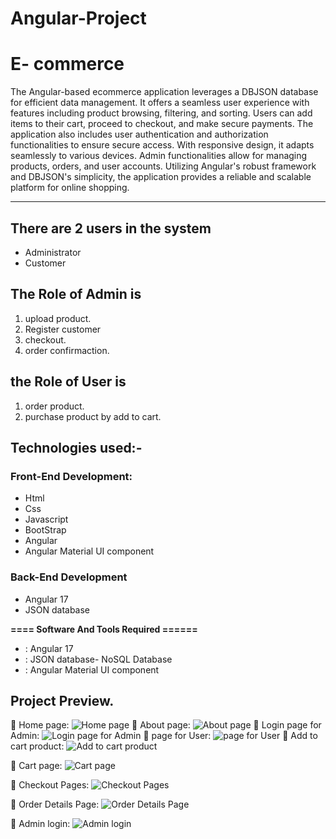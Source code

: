 # Angular-Project
# E- commerce


The Angular-based ecommerce application leverages a DBJSON database for efficient data management. It offers a seamless user experience with features including product browsing, filtering, and sorting. Users can add items to their cart, proceed to checkout, and make secure payments. The application also includes user authentication and authorization functionalities to ensure secure access. With responsive design, it adapts seamlessly to various devices. Admin functionalities allow for managing products, orders, and user accounts. Utilizing Angular's robust framework and DBJSON's simplicity, the application provides a reliable and scalable platform for online shopping.
-----------------   ---------------------------------------------
## There are 2 users in the system

- Administrator
- Customer

## The Role of Admin is
1. upload product.
2. Register customer
3. checkout.
4. order confirmaction.
## the Role of User is
1. order product.
2. purchase product by add to cart.


## Technologies used:-
### Front-End Development:
- Html
- Css
- Javascript
- BootStrap
- Angular
- Angular Material UI component
### Back-End Development
- Angular 17
- JSON database


**==== Software And Tools Required ======**
- :  Angular 17
- :  JSON database- NoSQL Database
- :  Angular Material UI component



Project Preview.
---------------------------------------------------------------------
:pushpin: Home page:
![ Home page](https://github.com/SadlyAhamed/Angular-Project/blob/main/Screenshots/Screenshot%20(3).png)
:pushpin: About page:
![About page](https://github.com/SadlyAhamed/Angular-Project/blob/main/Screenshots/Screenshot%20(7).png)
:pushpin: Login page for Admin:
![ Login page for Admin](https://github.com/SadlyAhamed/Angular-Project/blob/main/Screenshot%20(5).png)
:pushpin: page for User:
![ page for User](https://github.com/SadlyAhamed/Angular-Project/blob/main/Screenshots/Screenshot%20(8).png)
:pushpin: Add to cart product:
![ Add to cart product](https://github.com/SadlyAhamed/Angular-Project/blob/main/Screenshots/Screenshot%20(4).png)

:pushpin: Cart page:
![ Cart page](https://github.com/SadlyAhamed/Angular-Project/blob/main/Screenshots/Screenshot%20(9).png)

:pushpin: Checkout Pages:
![ Checkout Pages](https://github.com/SadlyAhamed/Angular-Project/blob/main/Screenshots/Screenshot%20(10).png)

:pushpin: Order Details Page:
![ Order Details Page](https://github.com/SadlyAhamed/Angular-Project/blob/main/Screenshots/Screenshot%20(11).png)

:pushpin: Admin login:
![  Admin login](https://github.com/SadlyAhamed/Angular-Project/blob/main/Screenshots/Screenshot%20(8).png)


